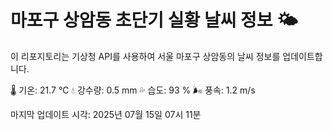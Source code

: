 
# 마포구 상암동 초단기 실황 날씨 정보 🌤️

이 리포지토리는 기상청 API를 사용하여 서울 마포구 상암동의 날씨 정보를 업데이트합니다. 

🌡️ 기온: 21.7 ℃
💧 강수량: 0.5 mm
💦 습도: 93 %
🌬️ 풍속: 1.2 m/s

마지막 업데이트 시각: 2025년 07월 15일 07시 11분    
